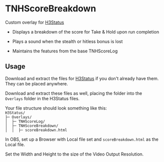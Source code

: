 # TNHScoreBreakdown

Custom overlay for [H3Status](https://github.com/TakingFire/H3Status/tree/main)

- Displays a breakdown of the score for Take & Hold upon run completion

- Plays a sound when the stealth or hitless bonus is lost

- Maintains the features from the base TNHScoreLog

## Usage

Download and extract the files for [H3Status](https://github.com/TakingFire/H3Status/tree/main) if you don't already have them. They can be placed anywhere.

Download and extract these files as well, placing the folder into the `Overlays` folder in the H3Status files.

Your file structure should look something like this: <br>
`H3Status/` <br>
`├─ Overlays/` <br>
`│  ├─ TNHScoreLog/` <br>
`│  ├─ TNHScoreBreakdown/` <br>
`│  │  ├─ scoreBreakdown.html`

In OBS, set up a Browser with Local file set and `scoreBreakdown.html` as the Local file.

Set the Width and Height to the size of the Video Output Resolution.
